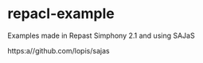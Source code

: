 repacl-example
==============

Examples made in Repast Simphony 2.1 and using SAJaS

https:a//github.com/lopis/sajas